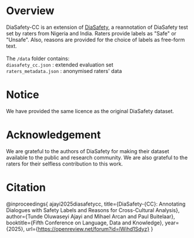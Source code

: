 # Overview
DiaSafety-CC is an extension of [DiaSafety](https://github.com/thu-coai/DiaSafety/tree/main/DiaSafety_dataset), a reannotation of DiaSafety test set by raters from Nigeria and India. Raters provide labels as "Safe" or "Unsafe". Also, reasons are provided for the choice of labels as free-form text.<br><br>
The ```/data``` folder contains:<br>
```diasafety_cc.json``` : extended evaluation set<br>
```raters_metadata.json``` : anonymised raters' data

# Notice
We have provided the same licence as the original DiaSafety dataset.

# Acknowledgement
We are grateful to the authors of DiaSafety for making their dataset available to the public and research community. We are also grateful to the raters for their selfless contribution to this work.

# Citation
@inproceedings{
ajayi2025diasafetycc,
title={DiaSafety-{CC}: Annotating Dialogues with Safety Labels and Reasons for Cross-Cultural Analysis},
author={Tunde Oluwaseyi Ajayi and Mihael Arcan and Paul Buitelaar},
booktitle={Fifth Conference on Language, Data and Knowledge},
year={2025},
url={https://openreview.net/forum?id=lWihd1Sdyz}
}
